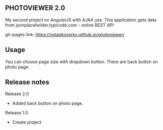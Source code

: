 PHOTOVIEWER 2.0
------------------------


My second project on AngularJS with AJAX use.
This application gets data from jsonplaceholder.typicode.com - online REST API 

gh-pages link: https://ostapkoverko.github.io/photoviewer/   

Usage
------------
You can choose page size with dropdown button.
There are back button on photo page.

Release notes
------------
Release 2.0
+ Added back button on photo page.

Release 1.0
+ Create project